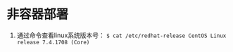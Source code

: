 # 非容器部署
1. 通过命令查看linux系统版本号：
  `
  $ cat /etc/redhat-release
  CentOS Linux release 7.4.1708 (Core)
  `
